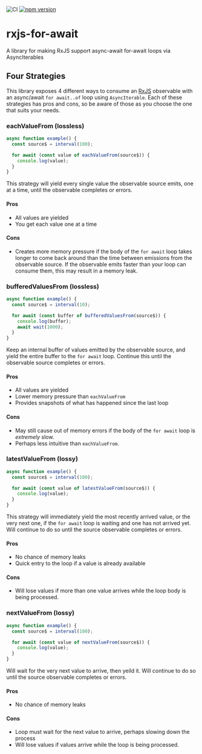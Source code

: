 ![CI](https://github.com/benlesh/rxjs-for-await/workflows/CI/badge.svg)
[![npm version](https://badge.fury.io/js/rxjs-for-await.svg)](https://www.npmjs.com/package/rxjs-for-await)

# rxjs-for-await
A library for making RxJS support async-await for-await loops via AsyncIterables

## Four Strategies

This library exposes 4 different ways to consume an [RxJS](https://rxjs.dev) observable with an async/await `for await..of` loop using `AsyncIterable`. Each of these strategies has pros and cons, so be aware of those as you choose the one that suits your needs.

### eachValueFrom (lossless)

```ts
async function example() {
  const source$ = interval(100);

  for await (const value of eachValueFrom(source$)) {
    console.log(value);
  }
}
```

This strategy will yield every single value the observable source emits, one at a time, until the observable completes or errors.

#### Pros
- All values are yielded
- You get each value one at a time

#### Cons
- Creates more memory pressure if the body of the `for await` loop takes longer to come back around than the time between emissions from the observable source. If the observable emits faster than your loop can consume them, this may result in a memory leak.

### bufferedValuesFrom (lossless)

```ts
async function example() {
  const source$ = interval(10);

  for await (const buffer of bufferedValuesFrom(source$)) {
    console.log(buffer);
    await wait(1000);
  }
}
```

Keep an internal buffer of values emitted by the observable source, and yield the entire buffer to the `for await` loop. Continue this until the observable source completes or errors.

#### Pros
- All values are yielded
- Lower memory pressure than `eachValueFrom`
- Provides snapshots of what has happened since the last loop

#### Cons
- May still cause out of memory errors if the body of the `for await` loop is _extremely_ slow.
- Perhaps less intuitive than `eachValueFrom`.

### latestValueFrom (lossy)

```ts
async function example() {
  const source$ = interval(100);

  for await (const value of latestValueFrom(source$)) {
    console.log(value);
  }
}
```

This strategy will immediately yield the most recently arrived value, or the very next one, if the `for await` loop is waiting and one has not arrived yet. Will continue
to do so until the source observable completes or errors.

#### Pros
- No chance of memory leaks
- Quick entry to the loop if a value is already available

#### Cons
- Will lose values if more than one value arrives while the loop body is being processed.

### nextValueFrom (lossy)

```ts
async function example() {
  const source$ = interval(100);

  for await (const value of nextValueFrom(source$)) {
    console.log(value);
  }
}
```

Will wait for the very next value to arrive, then yeild it. Will continue to do so until the source observable completes or errors.

#### Pros
- No chance of memory leaks

#### Cons
- Loop must wait for the next value to arrive, perhaps slowing down the process
- Will lose values if values arrive while the loop is being processed.
